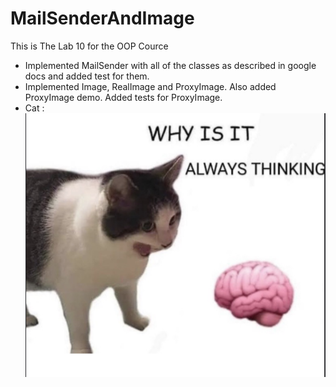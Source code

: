 # MailSenderAndImage

This is The Lab 10 for the OOP Cource
- Implemented MailSender with all of the classes as described in google docs and added test for them.
- Implemented Image, RealImage and ProxyImage. Also added ProxyImage demo. Added tests for ProxyImage.
- Cat : ![cat](cat.png)
